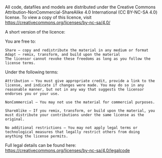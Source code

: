 All code, datafiles and models are distributed under the Creative Commons Attribution-NonCommercial-ShareAlike 4.0 International (CC BY-NC-SA 4.0) license. To view a copy of this licence, visit https://creativecommons.org/licenses/by-nc-sa/4.0/

A short version of the licence:

You are free to:
```
Share — copy and redistribute the material in any medium or format
Adapt — remix, transform, and build upon the material
The licensor cannot revoke these freedoms as long as you follow the license terms.
```
Under the following terms:
```
Attribution — You must give appropriate credit, provide a link to the license, and indicate if changes were made. You may do so in any reasonable manner, but not in any way that suggests the licensor endorses you or your use.

NonCommercial — You may not use the material for commercial purposes.

ShareAlike — If you remix, transform, or build upon the material, you must distribute your contributions under the same license as the original.

No additional restrictions — You may not apply legal terms or technological measures that legally restrict others from doing anything the license permits.
```

Full legal details can be found here: https://creativecommons.org/licenses/by-nc-sa/4.0/legalcode

